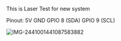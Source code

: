 This is Laser Test for new system 

Pinout:
5V
GND
GPIO 8 (SDA)
GPIO 9 (SCL)

![IMG-2441001441087583882](https://github.com/samimorsoglu/TOF050C-VL6180X-with-ESP32S3/assets/91805005/67a08f5f-5f1a-49cf-8d42-b105d11bef35)
